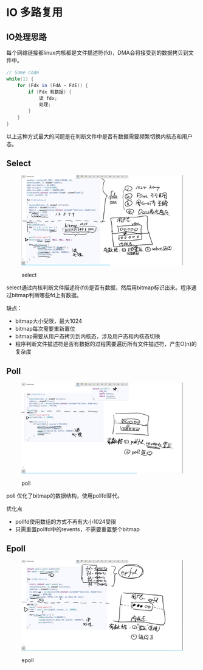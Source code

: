 # IO 多路复用

## IO处理思路

每个网络链接都linux内核都是文件描述符(fd)，DMA会将接受到的数据拷贝到文件中。

```java
// Some code
while(1) {
    for (Fdx in (FdA ~ FdE)) {
        if (Fdx 有数据) {
            读 fdx;
            处理;
        }
    }
}
```

以上这种方式最大的问题是在判断文件中是否有数据需要频繁切换内核态和用户态。

## Select

<figure><img src="../../.gitbook/assets/image (5).png" alt=""><figcaption><p>select</p></figcaption></figure>

select通过内核判断文件描述符(fd)是否有数据，然后用bitmap标识出来。程序通过bitmap判断哪些fd上有数据。

缺点：

* bitmap大小受限，最大1024
* bitmap每次需要重新置位
* bitmap需要从用户态拷贝到内核态，涉及用户态和内核态切换
* 程序判断文件描述符是否有数据的过程需要遍历所有文件描述符，产生O(n)的复杂度

## Poll

<figure><img src="../../.gitbook/assets/image (7).png" alt=""><figcaption><p>poll</p></figcaption></figure>

poll 优化了bitmap的数据结构，使用pollfd替代。

优化点

* pollfd使用数组的方式不再有大小1024受限
* 只需重置pollfd中的revents，不需要重置整个bitmap



## Epoll

<figure><img src="../../.gitbook/assets/image (2).png" alt=""><figcaption><p>epoll</p></figcaption></figure>

